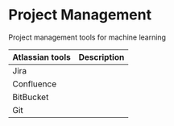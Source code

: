 # Project Management
Project management tools for machine learning

Atlassian tools | Description
--- | ---
Jira | 
Confluence | 
BitBucket |
Git | 

